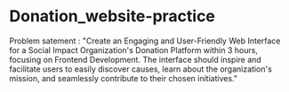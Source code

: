# Donation_website-practice
 Problem satement : "Create an Engaging and User-Friendly Web Interface for a Social Impact Organization's Donation Platform within 3 hours, focusing on Frontend Development. The interface should inspire and facilitate users to easily discover causes, learn about the organization's mission, and seamlessly contribute to their chosen initiatives."
